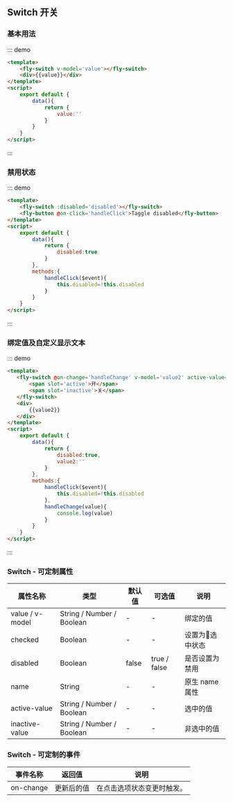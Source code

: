 <script>
    export default {
        data(){
            return {
                value:'',
                 disabled:true,
                 value2:''
            }
        },
        methods:{
            handleClick($event){
                this.disabled=!this.disabled
            },
            handleChange(value){
                console.log(value)
            }
        }
    }
</script>

## Switch 开关

### 基本用法

::: demo
```html
<template>
    <fly-switch v-model='value'></fly-switch>
    <div>{{value}}</div>
</template>
<script>
    export default {
        data(){
            return {
                value:''
            }
        }
    }
</script>
```
:::

### 禁用状态

::: demo
```html
<template>
    <fly-switch :disabled='disabled'></fly-switch>
    <fly-button @on-click='handleClick'>Taggle disabled</fly-button>
</template>
<script>
    export default {
        data(){
            return {
                disabled:true
            }
        },
        methods:{
            handleClick($event){
                this.disabled=!this.disabled
            }
        }
    }
</script>
```
:::

### 绑定值及自定义显示文本

::: demo
```html
<template>
   <fly-switch @on-change='handleChange' v-model='value2' active-value='1' inactive-value='0'>
       <span slot='active'>开</span>
       <span slot='inactive'>关</span>
   </fly-switch>
   <div>
       {{value2}}
   </div>
</template>
<script>
    export default {
        data(){
            return {
                disabled:true,
                value2:''
            }
        },
        methods:{
            handleClick($event){
                this.disabled=!this.disabled
            },
            handleChange(value){
                console.log(value)
            }
        }
    }
</script>
```
:::

### Switch - 可定制属性

属性名称 | 类型 | 默认值  | 可选值  | 说明  |
---------|----------|---------|---------|--------|
value / v-model | String / Number / Boolean | - | - | 绑定的值
checked |  Boolean  | - | - | 设置为选中状态  |
disabled | Boolean | false  | true / false | 是否设置为禁用  |
name  |  String  | -  | -  | 原生 name 属性  |
active-value  |  String / Number / Boolean  | -  | -  | 选中的值  |
inactive-value  |  String / Number / Boolean  | -  | -  | 非选中的值  |

### Switch - 可定制的事件

事件名称 | 返回值 | 说明
---------|----------|---------
 on-change | 更新后的值 | 在点击选项状态变更时触发。

